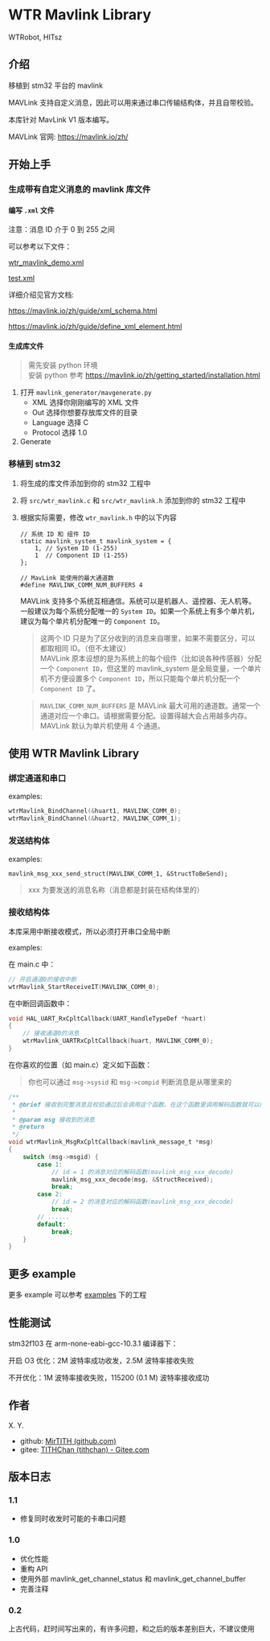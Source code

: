 # WTR Mavlink Library

WTRobot, HITsz

## 介绍

移植到 stm32 平台的 mavlink

MAVLink 支持自定义消息，因此可以用来通过串口传输结构体，并且自带校验。

本库针对 MavLink V1 版本编写。

MAVLink 官网: <https://mavlink.io/zh/>

## 开始上手

### 生成带有自定义消息的 mavlink 库文件

#### 编写 `.xml` 文件

注意：消息 ID 介于 0 到 255 之间

可以参考以下文件：

[wtr_mavlink_demo.xml](mavlink_generator/message_definitions/v1.0/wtr_mavlink_demo.xml)

[test.xml](mavlink_generator/message_definitions/v1.0/test.xml)

详细介绍见官方文档: 

<https://mavlink.io/zh/guide/xml_schema.html>

<https://mavlink.io/zh/guide/define_xml_element.html>

#### 生成库文件

> 需先安装 python 环境  
> 安装 python 参考 <https://mavlink.io/zh/getting_started/installation.html>

1. 打开 `mavlink_generator/mavgenerate.py` 
   - XML 选择你刚刚编写的 XML 文件
   - Out 选择你想要存放库文件的目录
   - Language 选择 C
   - Protocol 选择 1.0
2. Generate

### 移植到 stm32

1. 将生成的库文件添加到你的 stm32 工程中
2. 将 `src/wtr_mavlink.c` 和 `src/wtr_mavlink.h` 添加到你的 stm32 工程中
3. 根据实际需要，修改 `wtr_mavlink.h` 中的以下内容
    ```
    // 系统 ID 和 组件 ID
    static mavlink_system_t mavlink_system = {
        1, // System ID (1-255)
        1  // Component ID (1-255)
    };

    // MavLink 能使用的最大通道数
    #define MAVLINK_COMM_NUM_BUFFERS 4
    ```

    MAVLink 支持多个系统互相通信。系统可以是机器人、遥控器、无人机等。一般建议为每个系统分配唯一的 `System ID`。如果一个系统上有多个单片机，建议为每个单片机分配唯一的 `Component ID`。

    > 这两个 ID 只是为了区分收到的消息来自哪里，如果不需要区分，可以都取相同 ID。（但不太建议）  
    > MAVLink 原本设想的是为系统上的每个组件（比如说各种传感器）分配一个 `Component ID`，但这里的 mavlink_system 是全局变量，一个单片机不方便设置多个 `Component ID`，所以只能每个单片机分配一个 `Component ID` 了。

    > `MAVLINK_COMM_NUM_BUFFERS` 是 MAVLink 最大可用的通道数。通常一个通道对应一个串口。请根据需要分配。设置得越大会占用越多内存。MAVLink 默认为单片机使用 4 个通道。

## 使用 WTR Mavlink Library

### 绑定通道和串口

examples:

```c
wtrMavlink_BindChannel(&huart1, MAVLINK_COMM_0);
wtrMavlink_BindChannel(&huart2, MAVLINK_COMM_1);
```

### 发送结构体

examples:

```
mavlink_msg_xxx_send_struct(MAVLINK_COMM_1, &StructToBeSend);
```

> xxx 为要发送的消息名称（消息都是封装在结构体里的）

### 接收结构体

本库采用中断接收模式，所以必须打开串口全局中断

examples:

在 main.c 中：
```c
// 开启通道0的接收中断
wtrMavlink_StartReceiveIT(MAVLINK_COMM_0);
```

在中断回调函数中：
```c
void HAL_UART_RxCpltCallback(UART_HandleTypeDef *huart)
{
    // 接收通道0的消息
    wtrMavlink_UARTRxCpltCallback(huart, MAVLINK_COMM_0);
}
```

在你喜欢的位置（如 main.c）定义如下函数：

> 你也可以通过 `msg->sysid` 和 `msg->compid` 判断消息是从哪里来的

```c
/**
 * @brief 接收到完整消息且校验通过后会调用这个函数。在这个函数里调用解码函数就可以向结构体写入收到的数据
 *
 * @param msg 接收到的消息
 * @return
 */
void wtrMavlink_MsgRxCpltCallback(mavlink_message_t *msg)
{
    switch (msg->msgid) {
        case 1:
            // id = 1 的消息对应的解码函数(mavlink_msg_xxx_decode)
            mavlink_msg_xxx_decode(msg, &StructReceived);
            break;
        case 2:
            // id = 2 的消息对应的解码函数(mavlink_msg_xxx_decode)
            break;
        // ......
        default:
            break;
    }
}
```

## 更多 example

更多 example 可以参考 [examples](examples/) 下的工程

## 性能测试

stm32f103 在 arm-none-eabi-gcc-10.3.1 编译器下：

开启 O3 优化：2M 波特率成功收发，2.5M 波特率接收失败

不开优化：1M 波特率接收失败，115200 (0.1 M) 波特率接收成功

## 作者
X. Y.

- github: [MirTITH (github.com)](https://github.com/MirTITH)
- gitee: [TITHChan (tithchan) - Gitee.com](https://gitee.com/tithchan)

## 版本日志

### 1.1
- 修复同时收发时可能的卡串口问题

### 1.0
- 优化性能
- 重构 API
- 使用外部 mavlink_get_channel_status 和 mavlink_get_channel_buffer
- 完善注释

### 0.2
上古代码，赶时间写出来的，有许多问题，和之后的版本差别巨大，不建议使用
